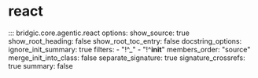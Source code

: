 # react

::: bridgic.core.agentic.react
    options:
      show_source: true
      show_root_heading: false
      show_root_toc_entry: false
      docstring_options:
        ignore_init_summary: true
      filters:
        - "!^_"
        - "!^__init__"
      members_order: "source"
      merge_init_into_class: false
      separate_signature: true
      signature_crossrefs: true
      summary: false
